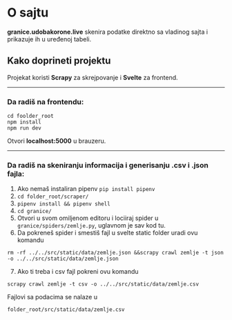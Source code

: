 # O sajtu

**granice.udobakorone.live** skenira podatke direktno sa vladinog sajta i prikazuje ih u uređenoj tabeli.

## Kako doprineti projektu

Projekat koristi **Scrapy** za skrejpovanje i **Svelte** za frontend.

---
### Da radiš na frontendu:


```
cd foolder_root
npm install
npm run dev
```

Otvori **localhost:5000** u brauzeru.


---
### Da radiš na skeniranju informacija i generisanju .csv i .json fajla:

1. Ako nemaš instaliran pipenv `pip install pipenv`
2. `cd folder_root/scraper/`
3. `pipenv install && pipenv shell`
4. `cd granice/`
5. Otvori u svom omiljenom editoru i lociiraj spider u `granice/spiders/zemlje.py`, uglavnom je sav kod tu.
6. Da pokreneš spider i smestiš fajl u svelte static folder uradi ovu komandu 

```
rm -rf ../../src/static/data/zemlje.json &&scrapy crawl zemlje -t json -o ../../src/static/data/zemlje.json 
```
7. Ako ti treba i csv fajl pokreni ovu komandu
```
scrapy crawl zemlje -t csv -o ../../src/static/data/zemlje.csv
```

Fajlovi sa podacima se nalaze u 
```
folder_root/src/static/data/zemlje.csv
```
